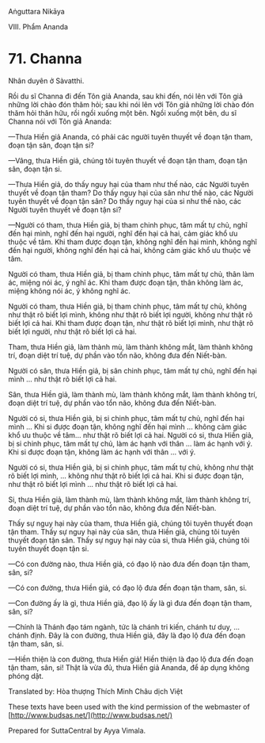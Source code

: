  

Aṅguttara Nikāya

VIII. Phẩm Ananda

# 71\. Channa

Nhân duyên ở Sàvatthi.

Rồi du sĩ Channa đi đến Tôn giả Ananda, sau khi đến, nói lên với Tôn giả những lời chào đón thăm hỏi; sau khi nói lên với Tôn giả những lời chào đón thăm hỏi thân hữu, rồi ngồi xuống một bên. Ngồi xuống một bên, du sĩ Channa nói với Tôn giả Ananda:

—Thưa Hiền giả Ananda, có phải các người tuyên thuyết về đoạn tận tham, đoạn tận sân, đoạn tận si?

—Vâng, thưa Hiền giả, chúng tôi tuyên thuyết về đoạn tận tham, đoạn tận sân, đoạn tận si.

—Thưa Hiền giả, do thấy nguy hại của tham như thế nào, các Người tuyên thuyết về đoạn tận tham? Do thấy nguy hại của sân như thế nào, các Người tuyên thuyết về đoạn tận sân? Do thấy nguy hại của si như thế nào, các Người tuyên thuyết về đoạn tận si?

—Người có tham, thưa Hiền giả, bị tham chinh phục, tâm mất tự chủ, nghĩ đến hại mình, nghĩ đến hại người, nghĩ đến hại cả hai, cảm giác khổ ưu thuộc về tâm. Khi tham được đoạn tận, không nghĩ đến hại mình, không nghĩ đến hại người, không nghĩ đến hại cả hai, không cảm giác khổ ưu thuộc về tâm.

Người có tham, thưa Hiền giả, bị tham chinh phục, tâm mất tự chủ, thân làm ác, miệng nói ác, ý nghĩ ác. Khi tham được đoạn tận, thân không làm ác, miệng không nói ác, ý không nghĩ ác.

Người có tham, thưa Hiền giả, bị tham chinh phục, tâm mất tự chủ, không như thật rõ biết lợi mình, không như thật rõ biết lợi người, không như thật rõ biết lợi cả hai. Khi tham được đoạn tận, như thật rõ biết lợi mình, như thật rõ biết lợi người, như thật rõ biết lợi cả hai.

Tham, thưa Hiền giả, làm thành mù, làm thành không mắt, làm thành không trí, đoạn diệt trí tuệ, dự phần vào tổn não, không đưa đến Niết-bàn.

Người có sân, thưa Hiền giả, bị sân chinh phục, tâm mất tự chủ, nghĩ đến hại mình ... như thật rõ biết lợi cả hai.

Sân, thưa Hiền giả, làm thành mù, làm thành không mắt, làm thành không trí, đoạn diệt trí tuệ, dự phần vào tổn não, không đưa đến Niết-bàn.

Người có si, thưa Hiền giả, bị si chinh phục, tâm mất tự chủ, nghĩ đến hại mình ... Khi si được đoạn tận, không nghĩ đến hại mình ... không cảm giác khổ ưu thuộc về tâm... như thật rõ biết lợi cả hai. Người có si, thưa Hiền giả, bị si chinh phục, tâm mất tự chủ, làm ác hạnh với thân ... làm ác hạnh với ý. Khi si được đoạn tận, không làm ác hạnh với thân ... với ý.

Người có si, thưa Hiền giả, bị si chinh phục, tâm mất tự chủ, không như thật rõ biết lợi mình, ... không như thật rõ biết lợi cả hai. Khi si được đoạn tận, như thật rõ biết lợi mình ... như thật rõ biết lợi cả hai.

Si, thưa Hiền giả, làm thành mù, làm thành không mắt, làm thành không trí, đoạn diệt trí tuệ, dự phần vào tổn não, không đưa đến Niết-bàn.

Thấy sự nguy hại này của tham, thưa Hiền giả, chúng tôi tuyên thuyết đoạn tận tham. Thấy sự nguy hại này của sân, thưa Hiền giả, chúng tôi tuyên thuyết đoạn tận sân. Thấy sự nguy hại này của si, thưa Hiền giả, chúng tôi tuyên thuyết đoạn tận si.

—Có con đường nào, thưa Hiền giả, có đạo lộ nào đưa đến đoạn tận tham, sân, si?

—Có con đường, thưa Hiền giả, có đạo lộ đưa đến đoạn tận tham, sân, si.

—Con đường ấy là gì, thưa Hiền giả, đạo lộ ấy là gì đưa đến đoạn tận tham, sân, si?

—Chính là Thánh đạo tám ngành, tức là chánh tri kiến, chánh tư duy, ... chánh định. Ðây là con đường, thưa Hiền giả, đây là đạo lộ đưa đến đoạn tận tham, sân, si.

—Hiền thiện là con đường, thưa Hiền giả! Hiền thiện là đạo lộ đưa đến đoạn tận tham, sân, si! Thật là vừa đủ, thưa Hiền giả Ananda, để áp dụng không phóng dật.

Translated by: Hòa thượng Thích Minh Châu dịch Việt

These texts have been used with the kind permission of the webmaster of [http://www.budsas.net/](http://www.budsas.net/)

Prepared for SuttaCentral by Ayya Vimala.
